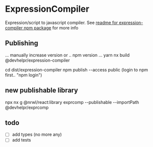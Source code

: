 # ExpressionCompiler

Expression/script to javascript compiler.
See [readme for expression-compiler npm package](expression-compiler/README.md) for more info

## Publishing


... manually increase version or .. npm version ...
yarn nx build @devhelpr/expression-compiler

cd dist/expression-compiler
npm publish --access public
(login to npm first.. "npm login")


## new publishable library

 npx nx g @nrwl/react:library exprcomp --publishable --importPath @devhelpr/exprcomp

## todo

- [ ] add types (no more any)
- [ ] add tests